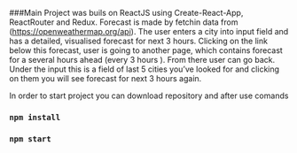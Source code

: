 ###Main
Project was buils on ReactJS using Create-React-App, ReactRouter and Redux. 
Forecast is made by fetchin data from (https://openweathermap.org/api).
The user enters a city into input field and has a detailed, visualised forecast for next 3 hours.
Clicking on the link below this forecast, user is going to another page, which contains forecast for a
several hours ahead (every 3 hours ). From there user can go back.
Under the input this is a field of last 5 cities you’ve looked for and clicking on them you will see
forecast for next 3 hours again.

In order to start project you can download repository and after use comands 
### `npm install`
### `npm start`